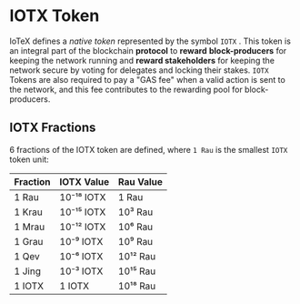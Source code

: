 # IOTX Token

IoTeX defines a _native token_ represented by the symbol `IOTX` . This token is an integral part of the blockchain **protocol** to **reward** **block-producers** for keeping the network running and **reward stakeholders** for keeping the network secure by voting for delegates and locking their stakes. `IOTX` Tokens are also required to pay a "GAS fee" when a valid action is sent to the network, and this fee contributes to the rewarding pool for block-producers.

## IOTX Fractions

6 fractions of the IOTX token are defined, where `1 Rau` is the smallest `IOTX` token unit:

| Fraction | IOTX Value | Rau Value |
| :--- | :--- | :--- |
| 1 Rau | 10⁻¹⁸ IOTX | 1 Rau |
| 1 Krau | 10⁻¹⁵ IOTX | 10³ Rau |
| 1 Mrau | 10⁻¹² IOTX | 10⁶ Rau |
| 1 Grau | 10⁻⁹ IOTX | 10⁹ Rau |
| 1 Qev | 10⁻⁶ IOTX | 10¹² Rau |
| 1 Jing | 10⁻³ IOTX | 10¹⁵ Rau |
| 1 IOTX | 1 IOTX | 10¹⁸ Rau |

